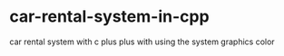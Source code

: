 # car-rental-system-in-cpp
car rental system with c plus plus 
with using the system graphics color 
